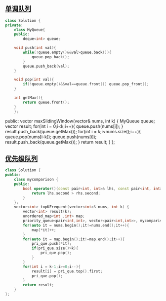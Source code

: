## [单调队列](https://leetcode.cn/problems/sliding-window-maximum/)
```CPP
class Solution {
private:
    class MyQueue{
    public:
        deque<int> queue;

    void push(int val){
        while(!queue.empty()&&val>queue.back()){
            queue.pop_back();
        }
        queue.push_back(val);
    }

    void pop(int val){
        if(!queue.empty()&&val==queue.front()) queue.pop_front();
    }

    int getMax(){
        return queue.front();
    }
    };
```
    
public:
    vector<int> maxSlidingWindow(vector<int>& nums, int k) {
        MyQueue queue;
        vector<int> result;
        for(int i = 0;i<k;i++){
            queue.push(nums[i]);
        }
        result.push_back(queue.getMax());
        for(int i = k;i<nums.size();i++){
            queue.pop(nums[i-k]);
            queue.push(nums[i]);
            result.push_back(queue.getMax());
        }
        return result;
    }
};

## [优先级队列](https://leetcode.cn/problems/top-k-frequent-elements/description/)
```CPP
class Solution {
public:
    class mycomparison {
    public:
        bool operator()(const pair<int, int>& lhs, const pair<int, int>& rhs) {
            return lhs.second > rhs.second;
        }
    };
    vector<int> topKFrequent(vector<int>& nums, int k) {
        vector<int> result(k);
        unordered_map<int ,int> map;
        priority_queue<pair<int,int>, vector<pair<int,int>>, mycomparison> pri_que;
        for(auto it = nums.begin();it!=nums.end();it++){
            map[*it]++;
        }
        for(auto it = map.begin();it!=map.end();it++){
            pri_que.push(*it);
            if(pri_que.size()>k){
                pri_que.pop();
            }
        }
        for(int i = k-1;i>=0;i--){
            result[i] = pri_que.top().first;
            pri_que.pop();
        }
        return result;
    }
};
```

